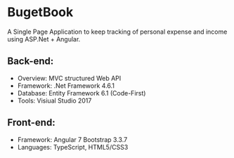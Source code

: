 # BugetBook
A Single Page Application to keep tracking of personal expense and income using ASP.Net + Angular.

## Back-end: 

* Overview: MVC structured Web API
* Framework: .Net Framework 4.6.1
* Database: Entity Framework 6.1 (Code-First)
* Tools: Visiual Studio 2017

## Front-end:

* Framework: Angular 7  Bootstrap 3.3.7
* Languages: TypeScript, HTML5/CSS3